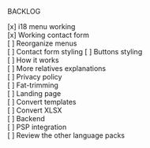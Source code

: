 BACKLOG

[x] i18 menu working  
[x] Working contact form  
[ ] Reorganize menus  
[ ] Contact form styling
[ ] Buttons styling  
[ ] How it works  
[ ] More relatives explanations  
[ ] Privacy policy  
[ ] Fat-trimming  
[ ] Landing page  
[ ] Convert templates  
[ ] Convert XLSX  
[ ] Backend  
[ ] PSP integration  
[ ] Review the other language packs